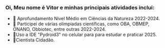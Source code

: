 ### Oi, Meu nome é Vitor e minhas principais atividades inclui:
- 🦠 Aprofundamento Nivel Médio em Ciências da Natureza 2022-2024.
- 🥇 Participei de várias olimpíadas científicas, como OBA, OBMEP, ONANO, Obbiotec, entre outras 2022-2024.
- 📱Uso a IDE "Pydroid3" no celular para para estudar e praticar 2025.
- 🚀Cientista Cidadão.





